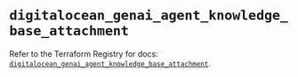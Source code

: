 # `digitalocean_genai_agent_knowledge_base_attachment`

Refer to the Terraform Registry for docs: [`digitalocean_genai_agent_knowledge_base_attachment`](https://registry.terraform.io/providers/digitalocean/digitalocean/2.61.0/docs/resources/genai_agent_knowledge_base_attachment).
